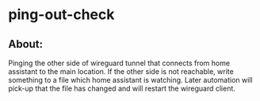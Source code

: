 # ping-out-check


## About:

Pinging the other side of wireguard tunnel that connects from home assistant to the main location. If the other side is not reachable, write something to a file which home assistant is watching. Later automation will pick-up that the file has changed and will restart the wireguard client.
